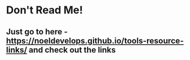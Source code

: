# Don't Read Me!
## Just go to here - https://noeldevelops.github.io/tools-resource-links/ and check out the links
